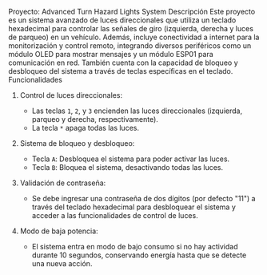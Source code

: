 Proyecto: Advanced Turn Hazard Lights System
Descripción
Este proyecto es un sistema avanzado de luces direccionales que utiliza un teclado hexadecimal para controlar las señales de giro (izquierda, derecha y luces de parqueo) 
en un vehículo. Además, incluye conectividad a internet para la monitorización y control remoto, integrando diversos periféricos como un módulo OLED 
para mostrar mensajes y un módulo ESP01 para comunicación en red. También cuenta con la capacidad de bloqueo y desbloqueo del sistema a través de teclas específicas en el teclado.
Funcionalidades

1. Control de luces direccionales:
   - Las teclas `1`, `2`, y `3` encienden las luces direccionales (izquierda, parqueo y derecha, respectivamente).
   - La tecla `*` apaga todas las luces.

2. Sistema de bloqueo y desbloqueo:
   - Tecla `A`: Desbloquea el sistema para poder activar las luces.
   - Tecla `B`: Bloquea el sistema, desactivando todas las luces.

3. Validación de contraseña:
   - Se debe ingresar una contraseña de dos dígitos (por defecto "11") a través del teclado hexadecimal para desbloquear el sistema y acceder a las funcionalidades de control de luces.

4. Modo de baja potencia:
   - El sistema entra en modo de bajo consumo si no hay actividad durante 10 segundos, conservando energía hasta que se detecte una nueva acción.


